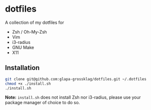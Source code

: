# dotfiles

A collection of my dotfiles for

* Zsh / Oh-My-Zsh
* Vim
* i3-radius
* GNU Make
* X11

## Installation

```sh
git clone git@github.com:glapa-grossklag/dotfiles.git ~/.dotfiles
chmod +x ./install.sh
./install.sh
```

**Note:** `install.sh` does not install Zsh nor i3-radius, please use your package
manager of choice to do so.
